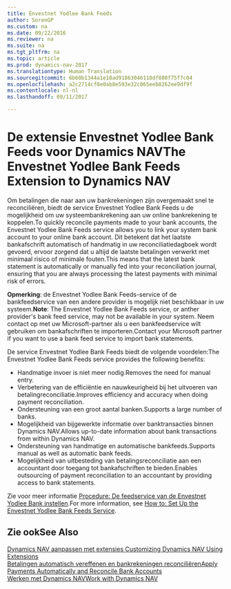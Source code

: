 ```yaml
---
title: Envestnet Yodlee Bank Feeds
author: SorenGP
ms.custom: na
ms.date: 09/22/2016
ms.reviewer: na
ms.suite: na
ms.tgt_pltfrm: na
ms.topic: article
ms.prod: dynamics-nav-2017
ms.translationtype: Human Translation
ms.sourcegitcommit: 6b60b1344a1e18ad91863046110df880f75f7c04
ms.openlocfilehash: a2c2714cf0e0ab8e593e32c065eeb8262ee9df9f
ms.contentlocale: nl-nl
ms.lasthandoff: 09/11/2017

---
```


# <a name="the-envestnet-yodlee-bank-feeds-extension-to-dynamics-nav"></a><span data-ttu-id="a4f31-102">De extensie Envestnet Yodlee Bank Feeds voor Dynamics NAV</span><span class="sxs-lookup"><span data-stu-id="a4f31-102">The Envestnet Yodlee Bank Feeds Extension to Dynamics NAV</span></span>
<span data-ttu-id="a4f31-103">Om betalingen die naar aan uw bankrekeningen zijn overgemaakt snel te reconciliëren, biedt de service Envestnet Yodlee Bank Feeds u de mogelijkheid om uw systeembankrekening aan uw online bankrekening te koppelen.</span><span class="sxs-lookup"><span data-stu-id="a4f31-103">To quickly reconcile payments made to your bank accounts, the Envestnet Yodlee Bank Feeds service allows you to link your system bank account to your online bank account.</span></span> <span data-ttu-id="a4f31-104">Dit betekent dat het laatste bankafschrift automatisch of handmatig in uw reconciliatiedagboek wordt gevoerd, ervoor zorgend dat u altijd de laatste betalingen verwerkt met minimaal risico of minimale fouten.</span><span class="sxs-lookup"><span data-stu-id="a4f31-104">This means that the latest bank statement is automatically or manually fed into your reconciliation journal, ensuring that you are always processing the latest payments with minimal risk of errors.</span></span>

<span data-ttu-id="a4f31-105">**Opmerking**: de Envestnet Yodlee Bank Feeds-service of de bankfeedservice van een andere provider is mogelijk niet beschikbaar in uw systeem.</span><span class="sxs-lookup"><span data-stu-id="a4f31-105">**Note**: The Envestnet Yodlee Bank Feeds service, or anther provider's bank feed service, may not be available in your system.</span></span> <span data-ttu-id="a4f31-106">Neem contact op met uw Microsoft-partner als u een bankfeedservice wilt gebruiken om bankafschriften te importeren.</span><span class="sxs-lookup"><span data-stu-id="a4f31-106">Contact your Microsoft partner if you want to use a bank feed service to import bank statements.</span></span>

<span data-ttu-id="a4f31-107">De service Envestnet Yodlee Bank Feeds biedt de volgende voordelen:</span><span class="sxs-lookup"><span data-stu-id="a4f31-107">The Envestnet Yodlee Bank Feeds service provides the following benefits:</span></span>

- <span data-ttu-id="a4f31-108">Handmatige invoer is niet meer nodig.</span><span class="sxs-lookup"><span data-stu-id="a4f31-108">Removes the need for manual entry.</span></span>
- <span data-ttu-id="a4f31-109">Verbetering van de efficiëntie en nauwkeurigheid bij het uitvoeren van betalingreconciliatie.</span><span class="sxs-lookup"><span data-stu-id="a4f31-109">Improves efficiency and accuracy when doing payment reconciliation.</span></span>
- <span data-ttu-id="a4f31-110">Ondersteuning van een groot aantal banken.</span><span class="sxs-lookup"><span data-stu-id="a4f31-110">Supports a large number of banks.</span></span>
- <span data-ttu-id="a4f31-111">Mogelijkheid van bijgewerkte informatie over banktransacties binnen Dynamics NAV.</span><span class="sxs-lookup"><span data-stu-id="a4f31-111">Allows up-to-date information about bank transactions from within Dynamics NAV.</span></span>
- <span data-ttu-id="a4f31-112">Ondersteuning van handmatige en automatische bankfeeds.</span><span class="sxs-lookup"><span data-stu-id="a4f31-112">Supports manual as well as automatic bank feeds.</span></span>
- <span data-ttu-id="a4f31-113">Mogelijkheid van uitbesteding van betalingsreconciliatie aan een accountant door toegang tot bankafschriften te bieden.</span><span class="sxs-lookup"><span data-stu-id="a4f31-113">Enables outsourcing of payment reconciliation to an accountant by providing access to bank statements.</span></span>

<span data-ttu-id="a4f31-114">Zie voor meer informatie [Procedure: De feedservice van de Envestnet Yodlee Bank instellen](bank-how-setup-bank-statement-service.md).</span><span class="sxs-lookup"><span data-stu-id="a4f31-114">For more information, see [How to: Set Up the Envestnet Yodlee Bank Feeds Service](bank-how-setup-bank-statement-service.md).</span></span>

## <a name="see-also"></a><span data-ttu-id="a4f31-115">Zie ook</span><span class="sxs-lookup"><span data-stu-id="a4f31-115">See Also</span></span>  
<span data-ttu-id="a4f31-116">[Dynamics NAV aanpassen met extensies ](ui-extensions.md)  </span><span class="sxs-lookup"><span data-stu-id="a4f31-116">[Customizing Dynamics NAV Using Extensions ](ui-extensions.md)  </span></span>  
[<span data-ttu-id="a4f31-117">Betalingen automatisch vereffenen en bankrekeningen reconciliëren</span><span class="sxs-lookup"><span data-stu-id="a4f31-117">Apply Payments Automatically and Reconcile Bank Accounts</span></span>](receivables-apply-payments-auto-reconcile-bank-accounts.md)  
[<span data-ttu-id="a4f31-118">Werken met Dynamics NAV</span><span class="sxs-lookup"><span data-stu-id="a4f31-118">Work with Dynamics NAV</span></span>](ui-work-product.md)

